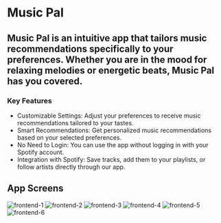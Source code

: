# Music Pal
## Music Pal is an intuitive app that tailors music recommendations specifically to your preferences. Whether you are in the mood for relaxing melodies or energetic beats, Music Pal has you covered.

### Key Features
* Customizable Settings: Adjust your preferences to receive music recommendations tailored to your tastes.
* Smart Recommendations: Get personalized music recommendations based on your selected preferences.
* No Need to Login: You can use the app without logging in with your Spotify account.
* Integration with Spotify: Save tracks, add them to your playlists, or follow artists directly through our app.

## App Screens
![frontend-1](https://github.com/CostandacheFlorin/MusicPal/assets/96582084/f8cdf388-bfc9-4aea-92fb-a8f8e5b46090)
![frontend-2](https://github.com/CostandacheFlorin/MusicPal/assets/96582084/0793154b-7234-467d-9e14-b44577a8906b)
![frontend-3](https://github.com/CostandacheFlorin/MusicPal/assets/96582084/2f27a1a1-5e33-43fc-a11f-41173edefa48)
![frontend-4](https://github.com/CostandacheFlorin/MusicPal/assets/96582084/d387cc84-f2ca-4d76-8613-ee050f41b050)
![frontend-5](https://github.com/CostandacheFlorin/MusicPal/assets/96582084/5e5c75d2-3297-4c5b-be51-fa73fada56f6)
![frontend-6](https://github.com/CostandacheFlorin/MusicPal/assets/96582084/a7d7507b-0820-4739-a0a5-f6a573714cca)
